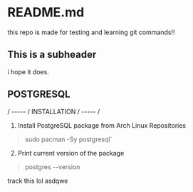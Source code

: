 # README.md
this repo is made for testing and learning git commands!!

## This is a subheader
i hope it does.

## POSTGRESQL
/ ----- / INSTALLATION / ----- /
1. Install PostgreSQL package from Arch Linux Repositories
> sudo pacman -Sy postgresql`
2. Print current version of the package
> postgres --version

track this lol
asdqwe